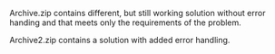 Archive.zip contains different, but still working solution without error handing and that meets only the requirements of the problem.

Archive2.zip contains a solution with added error handling.
